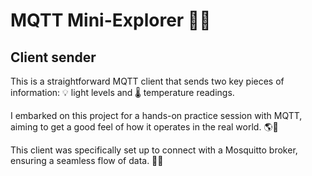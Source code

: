 # MQTT Mini-Explorer 🚀📡

## Client sender

This is a straightforward MQTT client that sends two key pieces of information: 💡 light levels and 🌡️ temperature readings.

I embarked on this project for a hands-on practice session with MQTT, aiming to get a good feel of how it operates in the real world. 🌎💼

This client was specifically set up to connect with a Mosquitto broker, ensuring a seamless flow of data. 📶🔌
